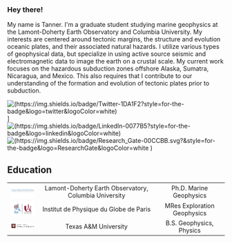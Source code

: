 ### Hey there!

My name is Tanner. I'm a graduate student studying marine geophysics at the Lamont-Doherty Earth Observatory and Columbia University. My interests are centered around tectonic margins, the structure and evolution oceanic plates, and their associated natural hazards. I utilize various types of geophysical data, but specialize in using active source seismic and electromagnetic data to image the earth on a crustal scale. My current work focuses on the hazardous subduction zones offshore Alaska, Sumatra, Nicaragua, and Mexico. This also requires that I contribute to our understanding of the formation and evolution of tectonic plates prior to subduction. 

![(https://img.shields.io/badge/Twitter-1DA1F2?style=for-the-badge&logo=twitter&logoColor=white)](https://twitter.com/TannerAcquisto)]
![(https://img.shields.io/badge/LinkedIn-0077B5?style=for-the-badge&logo=linkedin&logoColor=white)](https://www.linkedin.com/in/TannerAcquisto/)
![(https://img.shields.io/badge/Research_Gate-00CCBB.svg?&style=for-the-badge&logo=ResearchGate&logoColor=white
)](https://www.researchgate.net/profile/Tanner-Acquisto)

## Education
| | | |
|:--:|:--:|:--:|
| <img width="100" src="./logos/ldeo_cu.jpg"></img> |Lamont-Doherty Earth Observatory, Columbia University | Ph.D. Marine Geophysics |
| <img width="100" src="./logos/ipgp_up.jpg"></img> |Institut de Physique du Globe de Paris | MRes Exploration Geophysics |
| <img width="100" src="./logos/tamu_geo.png"></img> |Texas A&M University |  B.S. Geophysics, Physics|
